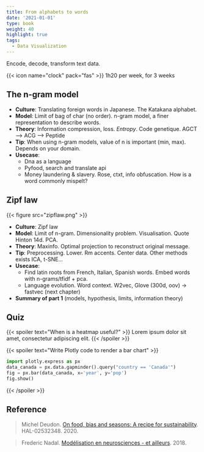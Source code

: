 ```yaml
---
title: From alphabets to words
date: '2021-01-01'
type: book
weight: 40
highlight: true
tags:
  - Data Visualization
---
```


Encode, decode, transform text data.

<!--more-->

{{< icon name="clock" pack="fas" >}} 1h20 per week, for 3 weeks

## The n-gram model

- **Culture**: Translating foreign words in Japanese. The Katakana alphabet.
- **Model**: Limit of bag of char (no order). n-gram model, a finer representation to describe words.
- **Theory**: Information compression, loss. *Entropy*. Code genetique. AGCT —> ACG —> Peptide
- **Tip**: When using n-gram models, value of n is important (min, max). Depends on your domain.
- **Usecase**:
    - Dna as a language
    - Pyfood, search and translate api
    - Money laundering & slavery. Rose, ctxt, info obfuscation. How is a word commonly mispelt?
    

## Zipf law

{{< figure src="zipflaw.png" >}}

- **Culture**: Zipf law
- **Model**: Limit of n-gram. Dimensionality problem. Visualisation. Quote Hinton 14d. PCA.
- **Theory**: Maxinfo. Optimal projection to reconstruct original message.
- **Tip**: Preprocessing. Lower. Rm accents. Center data. Other methods exists ICA, t-SNE…
- **Usecase**:
    - Find latin roots from French, Italian, Spanish words. Embed words with n-grams/tfidf + pca.
    - Language evolution. Word context. W2vec, Glove (300d, oov) → fastvec (next chapter)
- **Summary of part 1** (models, hypothesis, limits, information theory)

## Quiz

{{< spoiler text="When is a heatmap useful?" >}}
Lorem ipsum dolor sit amet, consectetur adipiscing elit.
{{< /spoiler >}}

{{< spoiler text="Write Plotly code to render a bar chart" >}}

```python
import plotly.express as px
data_canada = px.data.gapminder().query("country == 'Canada'")
fig = px.bar(data_canada, x='year', y='pop')
fig.show()
```

{{< /spoiler >}}


## Reference

> Michel Deudon. [On food, bias and seasons: A recipe for sustainability](https://hal.archives-ouvertes.fr/hal-02532348). HAL-02532348. 2020.

> Frederic Nadal. [Modélisation en neurosciences - et ailleurs](http://www.lps.ens.fr/~nadal/Cours/MVA/). 2018.